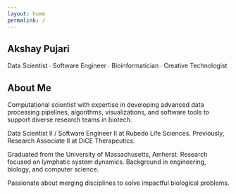 ```yaml
---
layout: home
permalink: /
---
```


<section class="relative min-h-screen flex items-center justify-center text-white pt-24">
  <div class="absolute inset-0 bg-gradient-to-br from-black via-gray-900 to-gray-800"></div>
  <div class="relative text-center px-6 z-10 animate-fadeIn">
    <h1 class="text-4xl md:text-6xl font-bold mb-4">Akshay Pujari</h1>
    <p class="text-lg md:text-xl max-w-2xl mx-auto">
      Data Scientist ∙ Software Engineer ∙ Bioinformatician ∙ Creative Technologist
    </p>
  </div>
</section>

<section class="py-16 px-8 md:px-16 bg-white">
  <h2 class="text-3xl font-semibold mb-4">About Me</h2>
  <div class="w-full md:max-w-5xl text-lg space-y-6">
    <p>
      Computational scientist with expertise in developing advanced data processing pipelines, algorithms, visualizations, and software tools to support diverse research teams in biotech.
    </p>
    <p>
      Data Scientist II / Software Engineer II at Rubedo Life Sciences. Previously, Research Associate II at DiCE Therapeutics.
    </p>
    <p>
      Graduated from the University of Massachusetts, Amherst. Research focused on lymphatic system dynamics. Background in engineering, biology, and computer science.
    </p>
    <p>
      Passionate about merging disciplines to solve impactful biological problems.
    </p>
  </div>
</section>
